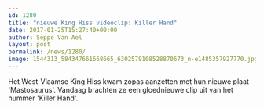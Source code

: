 ```yaml
---
id: 1280
title: "nieuwe King Hiss videoclip: Killer Hand"
date: 2017-01-25T15:27:40+00:00
author: Seppe Van Ael
layout: post
permalink: /news/1280/
image: 1544313_584347661668665_6302579108528870673_n-e1485357927770.jpg
---
```

Het West-Vlaamse King Hiss kwam zopas aanzetten met hun nieuwe plaat 'Mastosaurus'. Vandaag brachten ze een gloednieuwe clip uit van het nummer 'Killer Hand'.
